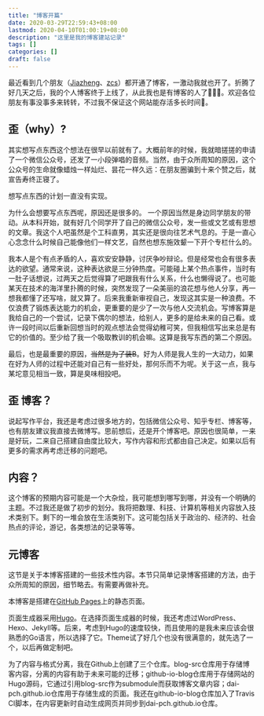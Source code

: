 ```yaml
---
title: "博客开篇"
date: 2020-03-29T22:59:43+08:00
lastmod: 2020-04-10T01:00:19+08:00
description: "这里是我的博客建站记录"
tags: []
categories: []
draft: false
---
```


最近看到几个朋友（[Jiazheng](https://liujiazheng.github.io/)、[zcs](https://davidzhangbuaa.github.io/)）都开通了博客，一激动我就也开了。折腾了好几天之后，我的个人博客终于上线了，从此我也是有博客的人了🎉🎉🎉。欢迎各位朋友有事没事多来转转，不过我不保证这个网站能存活多长时间🐶。

## 歪（why）?

其实想写点东西这个想法在很早以前就有了。大概前年的时候，我就暗搓搓的申请了一个微信公众号，还发了一小段弹唱的音频。当然，由于众所周知的原因，这个公众号的生命就像蜡烛一样灿烂、昙花一样久远：在朋友圈骗到十来个赞之后，就宣告寿终正寝了。

想写点东西的计划一直没有实现。

为什么会想要写点东西呢，原因还是很多的。
一个原因当然是身边同学朋友的带动。从本科开始，就有好几个同学开了自己的微信公众号，发一些或文艺或有思想的文章。我这个人吧虽然是个工科直男，其实还是很向往艺术气息的。于是一直心心念念什么时候自己能像他们一样文艺，自然也想东施效颦一下开个专栏什么的。

我本人是个有点矛盾的人，喜欢安安静静，讨厌争吵辩论。但是经常也会有很多表达的欲望。通常来说，这种表达欲是三分钟热度。可能碰上某个热点事件，当时有一肚子话想说，过两天之后觉得算了吧跟我有什么关系，什么也懒得说了。也可能某天在技术的海洋里扑腾的时候，突然发现了一朵美丽的浪花想与他人分享，再一想我都懂了还写啥，就又算了。后来我重新审视自己，发现这其实是一种浪费。不仅浪费了锻炼表达能力的机会，更重要的是少了一次与他人交流机会。写博客算是我给自己的一个尝试，记录下偶尔的想法，给别人，更多的是给未来的自己看。或许一段时间以后重新回想当时的观点想法会觉得幼稚可笑，但我相信写出来总是有它的价值的。至少给了我一个吸取教训的机会嘛。这算是我写东西的第二个原因。

最后，也是最重要的原因，~~当然是为了装B~~。好为人师是我人生的一大动力，如果在好为人师的过程中还能对自己有一些好处，那何乐而不为呢。关于这一点，我与某坨意见相当一致，算是臭味相投吧。

## 歪 博客？

说起写作平台，我还是考虑过很多地方的，包括微信公众号、知乎专栏、博客等，也有朋友建议我直接去微博写。思前想后，还是开个博客吧。原因也很简单，一来是好玩，二来自己搭建自由度比较大，写作内容和形式都由自己决定。如果以后有更多的需求再考虑迁移的问题吧。

## 内容？

这个博客的预期内容可能是一个大杂烩，我可能想到哪写到哪，并没有一个明确的主题。不过我还是做了初步的划分。我将把数理、科技、计算机等相关内容放入技术类别下。剩下的一堆会放在生活类别下。这可能包括关于政治的、经济的、社会热点的评论，游记，各类想法的记录等等。

## 元博客

这节是关于本博客搭建的一些技术性内容。本节只简单记录博客搭建的方法，由于众所周知的原因，细节略去。有需要再做补充。

本博客是搭建在[GitHub Pages](https://pages.github.com/)上的静态页面。

页面生成器采用[Hugo](https://gohugo.io/)。在选择页面生成器的时候，我还考虑过WordPress、Hexo、Jekyll等。后来，考虑到Hugo的速度较快，而且使用的是我未来应该会很熟悉的Go语言，所以选择了它。Theme试了好几个也没有很满意的，就先选了一个，以后再做定制吧。

为了内容与格式分离，我在Github上创建了三个仓库。blog-src仓库用于存储博客内容，分离的内容有助于未来可能的迁移；github-io-blog仓库用于存储网站的Hugo源码，它通过引用blog-src作为submodule而获取博客文章内容；dai-pch.github.io仓库用于存储生成的页面。我还在github-io-blog仓库加入了Travis CI脚本，在内容更新时自动生成网页并同步到dai-pch.github.io仓库。

